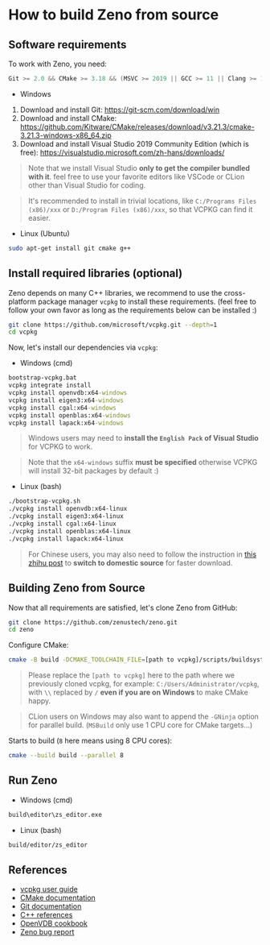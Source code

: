 # How to build Zeno from source

## Software requirements

To work with Zeno, you need:
```cpp
Git >= 2.0 && CMake >= 3.18 && (MSVC >= 2019 || GCC >= 11 || Clang >= 12) && (Windows || Linux) && 64bit
```

* Windows

1. Download and install Git: https://git-scm.com/download/win
2. Download and install CMake: https://github.com/Kitware/CMake/releases/download/v3.21.3/cmake-3.21.3-windows-x86_64.zip
3. Download and install Visual Studio 2019 Community Edition (which is free): https://visualstudio.microsoft.com/zh-hans/downloads/

> Note that we install Visual Studio **only to get the compiler bundled with it**. feel free to use your favorite editors like VSCode or CLion other than Visual Studio for coding.

> It's recommended to install in trivial locations, like `C:/Programs Files (x86)/xxx` or `D:/Program Files (x86)/xxx`, so that VCPKG can find it easier.

* Linux (Ubuntu)

```bash
sudo apt-get install git cmake g++
```

## Install required libraries (optional)

Zeno depends on many C++ libraries, we recommend to use the cross-platform package manager `vcpkg` to install these requirements. (feel free to follow your own favor as long as the requirements below can be installed :)

```bash
git clone https://github.com/microsoft/vcpkg.git --depth=1
cd vcpkg
```

Now, let's install our dependencies via `vcpkg`:

* Windows (cmd)

```cmd
bootstrap-vcpkg.bat
vcpkg integrate install
vcpkg install openvdb:x64-windows
vcpkg install eigen3:x64-windows
vcpkg install cgal:x64-windows
vcpkg install openblas:x64-windows
vcpkg install lapack:x64-windows
```

> Windows users may need to **install the `English Pack` of Visual Studio** for VCPKG to work.

> Note that the `x64-windows` suffix **must be specified** otherwise VCPKG will install 32-bit packages by default :)

* Linux (bash)

```bash
./bootstrap-vcpkg.sh
./vcpkg install openvdb:x64-linux
./vcpkg install eigen3:x64-linux
./vcpkg install cgal:x64-linux
./vcpkg install openblas:x64-linux
./vcpkg install lapack:x64-linux
```

> For Chinese users, you may also need to follow the instruction in [this zhihu post](https://zhuanlan.zhihu.com/p/383683670) to **switch to domestic source** for faster download.

## Building Zeno from Source

Now that all requirements are satisfied, let's clone Zeno from GitHub:

```bash
git clone https://github.com/zenustech/zeno.git
cd zeno
```

Configure CMake:

```bash
cmake -B build -DCMAKE_TOOLCHAIN_FILE=[path to vcpkg]/scripts/buildsystems/vcpkg.cmake
```

> Please replace the `[path to vcpkg]` here to the path where we previously cloned vcpkg, for example: `C:/Users/Administrator/vcpkg`, with `\\` replaced by `/` **even if you are on Windows** to make CMake happy.

> CLion users on Windows may also want to append the `-GNinja` option for parallel build. (`MSBuild` only use 1 CPU core for CMake targets...)

Starts to build (`8` here means using 8 CPU cores):

```bash
cmake --build build --parallel 8
```

## Run Zeno

* Windows (cmd)

```cmd
build\editor\zs_editor.exe
```

* Linux (bash)

```bash
build/editor/zs_editor
```

## References

- [vcpkg user guide](https://github.com/microsoft/vcpkg/blob/master/README_zh_CN.md)
- [CMake documentation](https://cmake.org/cmake/help/latest/)
- [Git documentation](https://git-scm.com/doc)
- [C++ references](https://en.cppreference.com/w/)
- [OpenVDB cookbook](https://www.openvdb.org/documentation/doxygen/codeExamples.html)
- [Zeno bug report](https://github.com/zenustech/zeno/issues)
